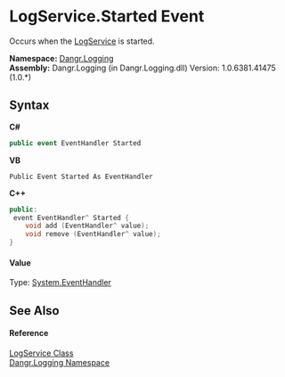# LogService.Started Event
 

Occurs when the <a href="T_Dangr_Logging_LogService">LogService</a> is started.

**Namespace:**&nbsp;<a href="N_Dangr_Logging">Dangr.Logging</a><br />**Assembly:**&nbsp;Dangr.Logging (in Dangr.Logging.dll) Version: 1.0.6381.41475 (1.0.*)

## Syntax

**C#**<br />
``` C#
public event EventHandler Started
```

**VB**<br />
``` VB
Public Event Started As EventHandler
```

**C++**<br />
``` C++
public:
 event EventHandler^ Started {
	void add (EventHandler^ value);
	void remove (EventHandler^ value);
}
```


#### Value
Type: <a href="http://msdn2.microsoft.com/en-us/library/xhb70ccc" target="_blank">System.EventHandler</a>

## See Also


#### Reference
<a href="T_Dangr_Logging_LogService">LogService Class</a><br /><a href="N_Dangr_Logging">Dangr.Logging Namespace</a><br />